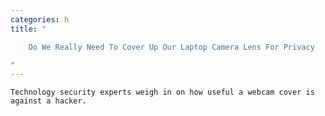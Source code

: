 ```yaml
---
categories: h
title: "

    Do We Really Need To Cover Up Our Laptop Camera Lens For Privacy

"
---
```



    Technology security experts weigh in on how useful a webcam cover is against a hacker.

